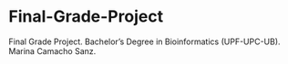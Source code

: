 # Final-Grade-Project
Final Grade Project. Bachelor’s Degree in Bioinformatics (UPF-UPC-UB). Marina Camacho Sanz.
